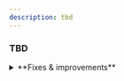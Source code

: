 ```yaml
---
description: tbd
---
```


### TBD

<details>
<summary>**Fixes & improvements**</summary>

- In the **Add new compute** and **Edit compute settings** drawers, the **Seconds** option in the **Autosuspend time** drop-down is now hidden when the minimum setting is 60 seconds or more, or if the current setting is already in seconds.
- We improved the message displayed in the SQL Editor when a connection is closed due to inactivity. The previous error message, `Terminating connection due to administrator command`, was changed to a notification: `The connection was closed due to inactivity. It will automatically reopen when you run your next query`.
- In the Neon SQL Editor, queries saved to **History** are now limited to 10 KB in length. While you can execute longer queries from the SQL Editor, any query exceeding 10 KB will be truncated when saved to the **History**. A `-- QUERY TRUNCATED` comment is added at the beginning of these queries to indicate truncation. Additionally, if you input a query longer than 10 KB in the SQL Editor, a warning similar to the following will appear: `This query will still run, but the last 1234 characters will be truncated from query history`.
- The **Create new database** option in the **Database** drop-down menu within the **Connection Details** widget has been fixed. Previously, this option was not functioning.
- We've updated the Drizzle Studio version that powers the **Tables** page in the Neon Console. This update addresses issues related to parsing the default value of `jsonb` column and repeating of column names for columns with the same constraint name.
- Fixed an issue that resulted in a password-related error when switching between projects in the Neon SQL Editor.
- Optimized the various options and selectors at the top of the Neon SQL Editor to better fit smaller screen sizes.



</details>
